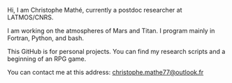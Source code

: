 Hi, I am Christophe Mathé, currently a postdoc researcher at LATMOS/CNRS.

I am working on the atmospheres of Mars and Titan. I program mainly in Fortran, Python, and bash. 

This GitHub is for personal projects. You can find my research scripts and a beginning of an RPG game.

You can contact me at this address: christophe.mathe77@outlook.fr
